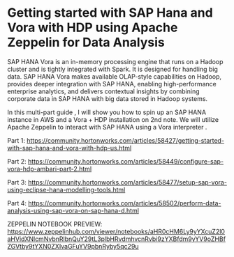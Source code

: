 # Getting started with SAP Hana and Vora with HDP using Apache Zeppelin for Data Analysis

SAP HANA Vora is an in-memory processing engine that runs on a Hadoop cluster and is tightly integrated with Spark. It is designed for handling big data. SAP HANA Vora makes available OLAP-style capabilities on Hadoop, provides deeper integration with SAP HANA, enabling high-performance enterprise analytics, and delivers contextual insights by combining corporate data in SAP HANA with big data stored in Hadoop systems.

In this multi-part guide , I will show you how to spin up an SAP HANA instance in AWS and a Vora + HDP installation on 2nd note. We will utilize Apache Zeppelin to interact with SAP HANA using a Vora interpreter .

Part 1:
https://community.hortonworks.com/articles/58427/getting-started-with-sap-hana-and-vora-with-hdp-us.html

Part 2:
https://community.hortonworks.com/articles/58449/configure-sap-vora-hdp-ambari-part-2.html

Part 3:
https://community.hortonworks.com/articles/58477/setup-sap-vora-using-eclipse-hana-modelling-tools.html

Part 4:
https://community.hortonworks.com/articles/58502/perform-data-analysis-using-sap-vora-on-sap-hana-d.html

ZEPPELIN NOTEBOOK PREVIEW:
https://www.zeppelinhub.com/viewer/notebooks/aHR0cHM6Ly9yYXcuZ2l0aHVidXNlcmNvbnRlbnQuY29tL3plbHRvdmhvcnRvbi9zYXBfdm9yYV9oZHBfZGVtby9tYXN0ZXIvaGFuYV9pbnRyby5qc29u

